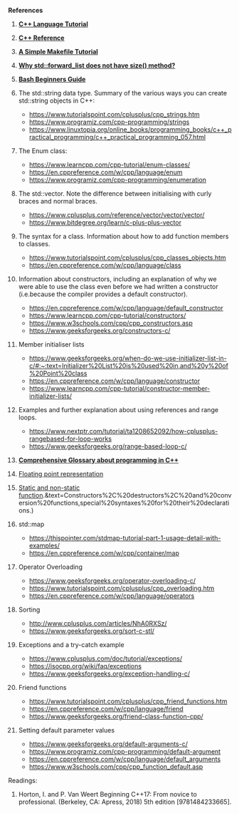 **References**

1) [**C++ Language Tutorial**](https://cplusplus.com/doc/)

2) [**C++ Reference**](https://en.cppreference.com/w/)

3) [**A Simple Makefile Tutorial**](https://www.cs.colby.edu/maxwell/courses/tutorials/maketutor/)

4) [**Why std::forward_list does not have size() method?**](https://www.open-std.org/jtc1/sc22/wg21/docs/papers/2008/n2543.htm)

5) [**Bash Beginners Guide**](https://tldp.org/LDP/Bash-Beginners-Guide/html/index.html)

6) The std::string data type. Summary of the various ways you can create std::string objects in C++:
    - https://www.tutorialspoint.com/cplusplus/cpp_strings.htm
    - https://www.programiz.com/cpp-programming/strings
    - https://www.linuxtopia.org/online_books/programming_books/c++_practical_programming/c++_practical_programming_057.html

7) The Enum class:
    - https://www.learncpp.com/cpp-tutorial/enum-classes/
    - https://en.cppreference.com/w/cpp/language/enum
    - https://www.programiz.com/cpp-programming/enumeration

8) The std::vector. Note the difference between initialising with curly braces and normal braces.
    - https://www.cplusplus.com/reference/vector/vector/vector/
    - https://www.bitdegree.org/learn/c-plus-plus-vector

9) The syntax for a class. Information about how to add function members to classes. 
    - https://www.tutorialspoint.com/cplusplus/cpp_classes_objects.htm
    - https://en.cppreference.com/w/cpp/language/class

10) Information about constructors, including an explanation of why we were able to use the class even before we had written a constructor (i.e.because the compiler provides a default constructor). 
    - https://en.cppreference.com/w/cpp/language/default_constructor
    - https://www.learncpp.com/cpp-tutorial/constructors/
    - https://www.w3schools.com/cpp/cpp_constructors.asp
    - https://www.geeksforgeeks.org/constructors-c/

11) Member initialiser lists
    - https://www.geeksforgeeks.org/when-do-we-use-initializer-list-in-c/#:~:text=Initializer%20List%20is%20used%20in,and%20y%20of%20Point%20class
    - https://en.cppreference.com/w/cpp/language/constructor
    - https://www.learncpp.com/cpp-tutorial/constructor-member-initializer-lists/

12) Examples and further explanation about using references and range loops.
    - https://www.nextptr.com/tutorial/ta1208652092/how-cplusplus-rangebased-for-loop-works
    - https://www.geeksforgeeks.org/range-based-loop-c/

13) [**Comprehensive Glossary about programming in C++**](https://www.stroustrup.com/glossary.html)

14) [Floating point representation](https://en.cppreference.com/w/cpp/language/floating_literal)

15) [Static and non-static function](https://en.cppreference.com/w/cpp/language/member_functions#:~:text=A%20non%2Dstatic%20member%20function,the%20effect%20of%20those%20keywords).&text=Constructors%2C%20destructors%2C%20and%20conversion%20functions,special%20syntaxes%20for%20their%20declarations.)

16) std::map
    - https://thispointer.com/stdmap-tutorial-part-1-usage-detail-with-examples/
    - https://en.cppreference.com/w/cpp/container/map

17) Operator Overloading
    - https://www.geeksforgeeks.org/operator-overloading-c/
    - https://www.tutorialspoint.com/cplusplus/cpp_overloading.htm
    - https://en.cppreference.com/w/cpp/language/operators

18) Sorting
    - http://www.cplusplus.com/articles/NhA0RXSz/
    - https://www.geeksforgeeks.org/sort-c-stl/

19) Exceptions and a try-catch example
    - https://www.cplusplus.com/doc/tutorial/exceptions/
    - https://isocpp.org/wiki/faq/exceptions
    - https://www.geeksforgeeks.org/exception-handling-c/

20) Friend functions
    - https://www.tutorialspoint.com/cplusplus/cpp_friend_functions.htm
    - https://en.cppreference.com/w/cpp/language/friend
    - https://www.geeksforgeeks.org/friend-class-function-cpp/
      
21) Setting default parameter values
    - https://www.geeksforgeeks.org/default-arguments-c/
    - https://www.programiz.com/cpp-programming/default-argument
    - https://en.cppreference.com/w/cpp/language/default_arguments
    - https://www.w3schools.com/cpp/cpp_function_default.asp

Readings:

1) Horton, I. and P. Van Weert Beginning C++17: From novice to professional. (Berkeley, CA: Apress, 2018) 5th edition [9781484233665].
